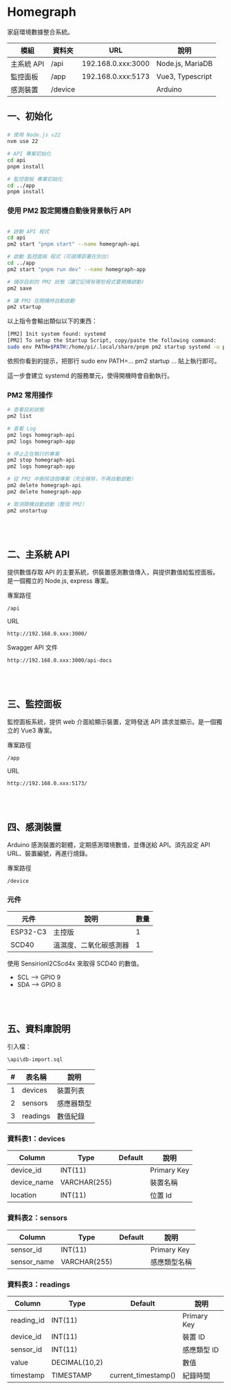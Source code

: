 # Homegraph
家庭環境數據整合系統。

|模組       |資料夾  |URL               |說明
|----------|-------|-------------------|----------------
|主系統 API |/api   |192.168.0.xxx:3000 |Node.js, MariaDB
|監控面板   |/app    |192.168.0.xxx:5173|Vue3, Typescript
|感測裝置   |/device |                  |Arduino

## 一、初始化

###
```sh
# 使用 Node.js v22
nvm use 22

# API 專案初始化
cd api
pnpm install

# 監控面板 專案初始化
cd ../app
pnpm install
```

### 使用 PM2 設定開機自動後背景執行 API
```sh

# 啟動 API 程式
cd api
pm2 start "pnpm start" --name homegraph-api

# 啟動 監控面板 程式（可選擇部署在別台）
cd ../app
pm2 start "pnpm run dev" --name homegraph-app

# 儲存目前的 PM2 狀態（讓它記得有哪些程式要開機啟動)
pm2 save

# 讓 PM2 在開機時自動啟動
pm2 startup
```

以上指令會輸出類似以下的東西：
```sh
[PM2] Init system found: systemd
[PM2] To setup the Startup Script, copy/paste the following command:
sudo env PATH=$PATH:/home/pi/.local/share/pnpm pm2 startup systemd -u pi --hp /home/pi
```
依照你看到的提示，把那行 sudo env PATH=... pm2 startup ... 貼上執行即可。

這一步會建立 systemd 的服務單元，使得開機時會自動執行。

### PM2 常用操作
```sh
# 查看目前狀態
pm2 list

# 查看 Log
pm2 logs homegraph-api
pm2 logs homegraph-app

# 停止正在執行的專案
pm2 stop homegraph-api
pm2 logs homegraph-app

# 從 PM2 中刪除這個專案（完全移除，不再自動啟動）
pm2 delete homegraph-api
pm2 delete homegraph-app

# 取消開機自動啟動（整個 PM2）
pm2 unstartup

```

<br/><br/>

## 二、主系統 API

提供數值存取 API 的主要系統，供裝置感測數值傳入，與提供數值給監控面板。是一個獨立的 Node.js, express 專案。

專案路徑
```
/api
```

URL
```
http://192.168.0.xxx:3000/
```

Swagger API 文件
```
http://192.168.0.xxx:3000/api-docs
```

<br/><br/>

## 三、監控面板

監控面板系統，提供 web 介面給顯示裝置，定時發送 API 請求並顯示。是一個獨立的 Vue3 專案。

專案路徑
```
/app
```

URL
```
http://192.168.0.xxx:5173/
```

<br/><br/>


## 四、感測裝置

Arduino 感測裝置的韌體，定期感測環境數值，並傳送給 API。須先設定 API URL、裝置編號，再進行燒錄。

專案路徑
```
/device
```

### 元件
| 元件      | 說明              | 數量
|----------|------------------|----
|ESP32-C3  |主控版             |1
|SCD40     |溫濕度、二氧化碳感測器|1

使用 SensirionI2CScd4x 來取得 SCD40 的數值。

- SCL --> GPIO 9
- SDA --> GPIO 8 

<br/><br/>

## 五、資料庫說明
引入檔：
```
\api\db-import.sql
```

|#  |表名稱    |說明
|---|---------|-------------
|1  |devices  |裝置列表
|2  |sensors  |感應器類型
|3  |readings |數值紀錄

### 資料表1：devices
|Column       |Type        |Default|說明
|-------------|------------|-------|-----------
|device_id    |INT(11)     |       |Primary Key
|device_name  |VARCHAR(255)|       |裝置名稱
|location     |INT(11)     |       |位置 Id

### 資料表2：sensors
|Column      |Type        |Default|說明
|------------|------------|-------|----
|sensor_id   |INT(11)     |       |Primary Key
|sensor_name |VARCHAR(255)|       |感應類型名稱

### 資料表3：readings
|Column     |Type         |Default            |說明
|-----------|-------------|-------------------|---
|reading_id |INT(11)      |                   |Primary Key
|device_id  |INT(11)      |                   |裝置 ID
|sensor_id  |INT(11)      |                   |感應類型 ID
|value      |DECIMAL(10,2)|                   |數值
|timestamp  |TIMESTAMP    |current_timestamp()|紀錄時間





